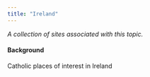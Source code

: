```yaml
---
title: "Ireland"
---
```



*A collection of sites associated with this topic.*

#### Background

Catholic places of interest in Ireland


